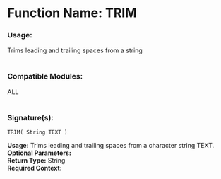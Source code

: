 # Function Name: TRIM

### Usage:
Trims leading and trailing spaces from a string
<br><br>

### Compatible Modules:
ALL
<br><br>

### Signature(s):

```
TRIM( String TEXT )
```
**Usage:** Trims leading and trailing spaces from a character string TEXT.<br>
**Optional Parameters:**<br>
**Return Type:** String<br>
**Required Context:**<br>
<br>